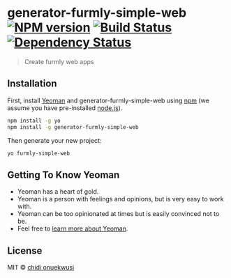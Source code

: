 # generator-furmly-simple-web [![NPM version][npm-image]][npm-url] [![Build Status][travis-image]][travis-url] [![Dependency Status][daviddm-image]][daviddm-url]
> Create furmly web apps

## Installation

First, install [Yeoman](http://yeoman.io) and generator-furmly-simple-web using [npm](https://www.npmjs.com/) (we assume you have pre-installed [node.js](https://nodejs.org/)).

```bash
npm install -g yo
npm install -g generator-furmly-simple-web
```

Then generate your new project:

```bash
yo furmly-simple-web
```

## Getting To Know Yeoman

 * Yeoman has a heart of gold.
 * Yeoman is a person with feelings and opinions, but is very easy to work with.
 * Yeoman can be too opinionated at times but is easily convinced not to be.
 * Feel free to [learn more about Yeoman](http://yeoman.io/).

## License

MIT © [chidi onuekwusi]()


[npm-image]: https://badge.fury.io/js/generator-furmly-simple-web.svg
[npm-url]: https://npmjs.org/package/generator-furmly-simple-web
[travis-image]: https://travis-ci.org/furmly/generator-furmly-simple-web.svg?branch=master
[travis-url]: https://travis-ci.org/furmly/generator-furmly-simple-web
[daviddm-image]: https://david-dm.org/furmly/generator-furmly-simple-web.svg?theme=shields.io
[daviddm-url]: https://david-dm.org/furmly/generator-furmly-simple-web
